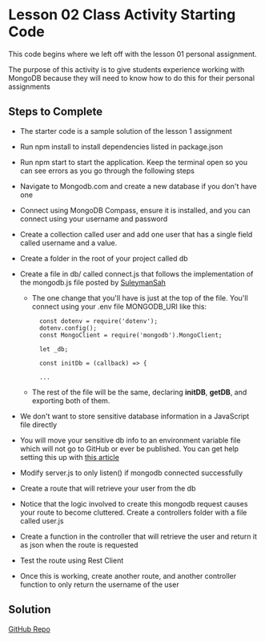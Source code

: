 # Lesson 02 Class Activity Starting Code

This code begins where we left off with the lesson 01 personal assignment.

The purpose of this activity is to give students experience working with MongoDB because they will need to know how to do this for their personal assignments

## Steps to Complete

- The starter code is a sample solution of the lesson 1 assignment
- Run npm install to install dependencies listed in package.json
- Run npm start to start the application. Keep the terminal open so you can see errors as you go through the following steps
- Navigate to Mongodb.com and create a new database if you don't have one
- Connect using MongoDB Compass, ensure it is installed, and you can connect using your username and password
- Create a collection called user and add one user that has a single field called username and a value.
- Create a folder in the root of your project called db
- Create a file in db/ called connect.js that follows the implementation of the mongodb.js file posted by [SuleymanSah](https://stackoverflow.com/questions/58354629/moving-nodejs-mongodb-connection-code-to-another-file#--stacks-s-tooltip-7h4ggrdh)

  - The one change that you'll have is just at the top of the file. You'll connect using your .env file MONGODB_URI like this:

    ```
      const dotenv = require('dotenv');
      dotenv.config();
      const MongoClient = require('mongodb').MongoClient;

      let _db;

      const initDb = (callback) => {

      ...
    ```

  - The rest of the file will be the same, declaring **initDB**, **getDB**, and exporting both of them.

- We don't want to store sensitive database information in a JavaScript file directly
- You will move your sensitive db info to an environment variable file which will not go to GitHub or ever be published. You can get help setting this up with [this article](https://medium.com/@Hybeecodes/using-environment-variables-in-your-node-project-66f284cd9fe6)
- Modify server.js to only listen() if mongodb connected successfully
- Create a route that will retrieve your user from the db
- Notice that the logic involved to create this mongodb request causes your route to become cluttered. Create a controllers folder with a file called user.js
- Create a function in the controller that will retrieve the user and return it as json when the route is requested
- Test the route using Rest Client
- Once this is working, create another route, and another controller function to only return the username of the user

## Solution

[GitHub Repo](https://github.com/byui-cse/cse341-code-student/tree/L02-class-complete)
